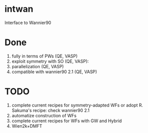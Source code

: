 # intwan
Interface to Wannier90

# Done
 1. fully in terms of PWs (QE, VASP)
 2. exploit symmetry with SO (QE, VASP): 
 3. parallelization (QE, VASP)
 4. compatible with wannier90 2.1 (QE, VASP)
 
# TODO
 1. complete current recipes for symmetry-adapted WFs
 or adopt R. Sakuma's recipe: check wannier90 2.1
 2. automatize construction of WFs
 3. complete current recipes for WFs with GW and Hybrid
 4. Wien2k+DMFT
